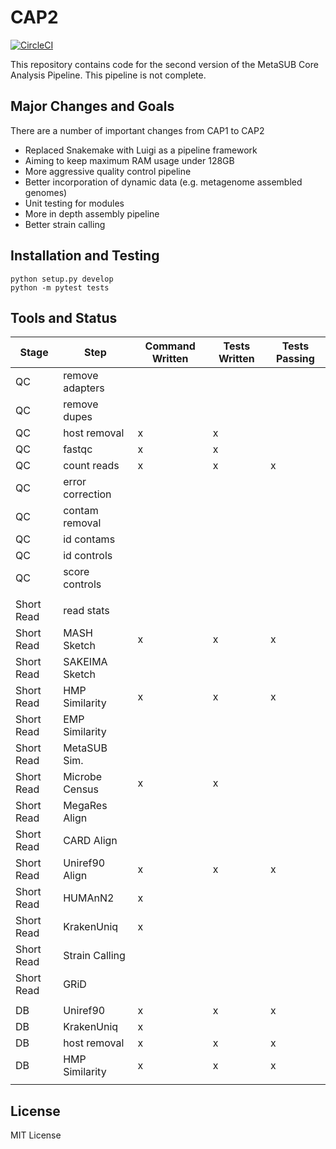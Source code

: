 # CAP2

[![CircleCI](https://circleci.com/gh/MetaSUB/CAP2.svg?style=svg)](https://circleci.com/gh/MetaSUB/CAP2)

This repository contains code for the second version of the MetaSUB Core Analysis Pipeline. This pipeline is not complete.

## Major Changes and Goals

There are a number of important changes from CAP1 to CAP2
 - Replaced Snakemake with Luigi as a pipeline framework
 - Aiming to keep maximum RAM usage under 128GB
 - More aggressive quality control pipeline
 - Better incorporation of dynamic data (e.g. metagenome assembled genomes)
 - Unit testing for modules
 - More in depth assembly pipeline
 - Better strain calling

## Installation and Testing

```
python setup.py develop
python -m pytest tests
```

## Tools and Status

| Stage      | Step             | Command Written | Tests Written | Tests Passing |
| ---------- | ---------------- | --------------- | ------------- | ------------- |
| QC         | remove adapters  |                 |               |               |
| QC         | remove dupes     |                 |               |               |
| QC         | host removal     | x               | x             |               |
| QC         | fastqc           | x               | x             |               |
| QC         | count reads      | x               | x             | x             |
| QC         | error correction |                 |               |               |
| QC         | contam removal   |                 |               |               |
| QC         | id contams       |                 |               |               |
| QC         | id controls      |                 |               |               |
| QC         | score controls   |                 |               |               |
|            |                  |                 |               |               |
| Short Read | read stats       |                 |               |               |
| Short Read | MASH Sketch      | x               | x             | x             |
| Short Read | SAKEIMA Sketch   |                 |               |               |
| Short Read | HMP Similarity   | x               | x             | x             |
| Short Read | EMP Similarity   |                 |               |               |
| Short Read | MetaSUB Sim.     |                 |               |               |
| Short Read | Microbe Census   | x               | x             |               |
| Short Read | MegaRes Align    |                 |               |               |
| Short Read | CARD Align       |                 |               |               |
| Short Read | Uniref90 Align   | x               | x             | x             |
| Short Read | HUMAnN2          | x               |               |               |
| Short Read | KrakenUniq       | x               |               |               |
| Short Read | Strain Calling   |                 |               |               |
| Short Read | GRiD             |                 |               |               |
|            |                  |                 |               |               |
| DB         | Uniref90         | x               | x             | x             |
| DB         | KrakenUniq       | x               |               |               |
| DB         | host removal     | x               | x             | x             |
| DB         | HMP Similarity   | x               | x             | x             |
|            |                  |                 |               |               |


## License

MIT License
